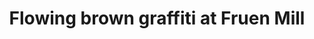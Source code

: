 ---
title: "Flowing brown graffiti at Fruen Mill"
picture: "/assets/camera-roll/2008/05/2008-05-31-flowing-brown-graffiti-at-fruen-mill/recon-4-069.jpg"
thumbnail: "/assets/camera-roll/2008/05/2008-05-31-flowing-brown-graffiti-at-fruen-mill/recon-4-069-thumbnail.jpg"
tags:
  - Recon 4
  - photograph
  - graffiti
  - Artist Unknown
  - urban exploration
  - Fruen Mill
  - Minneapolis
---